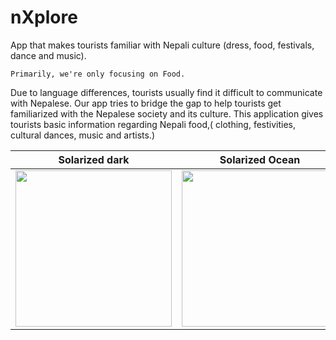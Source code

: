 # nXplore
App that makes tourists familiar with Nepali culture (dress, food, festivals, dance and music).

    Primarily, we're only focusing on Food.
  
Due to language differences, tourists usually find it difficult to communicate with Nepalese. Our app tries to bridge the gap to help tourists get familiarized with the Nepalese society and its culture. This application gives tourists basic information regarding Nepali food,( clothing, festivities, cultural dances, music and artists.)


Solarized dark             |  Solarized Ocean
:-------------------------:|:-------------------------:
<img src="https://github.com/codeezer/nXplore/blob/master/graphics/frame-070.jpg" width="250">  |  <img src="https://github.com/codeezer/nXplore/blob/master/graphics/frame-070.jpg" width="250">
